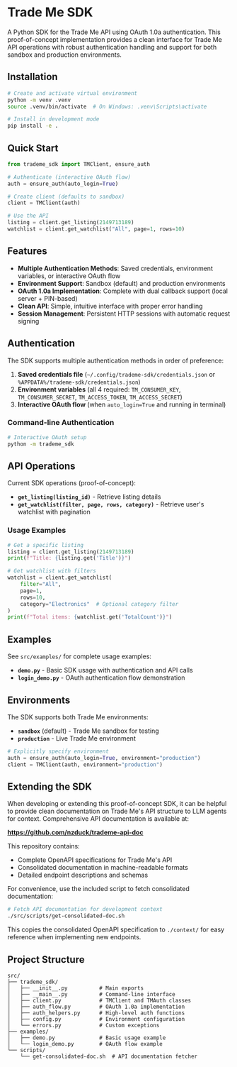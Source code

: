 # Trade Me SDK

A Python SDK for the Trade Me API using OAuth 1.0a authentication. This proof-of-concept implementation provides a clean interface for Trade Me API operations with robust authentication handling and support for both sandbox and production environments.

## Installation

```bash
# Create and activate virtual environment
python -m venv .venv
source .venv/bin/activate  # On Windows: .venv\Scripts\activate

# Install in development mode
pip install -e .
```

## Quick Start

```python
from trademe_sdk import TMClient, ensure_auth

# Authenticate (interactive OAuth flow)
auth = ensure_auth(auto_login=True)

# Create client (defaults to sandbox)
client = TMClient(auth)

# Use the API
listing = client.get_listing(2149713189)
watchlist = client.get_watchlist("All", page=1, rows=10)
```

## Features

- **Multiple Authentication Methods**: Saved credentials, environment variables, or interactive OAuth flow
- **Environment Support**: Sandbox (default) and production environments
- **OAuth 1.0a Implementation**: Complete with dual callback support (local server + PIN-based)
- **Clean API**: Simple, intuitive interface with proper error handling
- **Session Management**: Persistent HTTP sessions with automatic request signing

## Authentication

The SDK supports multiple authentication methods in order of preference:

1. **Saved credentials file** (`~/.config/trademe-sdk/credentials.json` or `%APPDATA%/trademe-sdk/credentials.json`)
2. **Environment variables** (all 4 required: `TM_CONSUMER_KEY`, `TM_CONSUMER_SECRET`, `TM_ACCESS_TOKEN`, `TM_ACCESS_SECRET`)
3. **Interactive OAuth flow** (when `auto_login=True` and running in terminal)

### Command-line Authentication

```bash
# Interactive OAuth setup
python -m trademe_sdk
```

## API Operations

Current SDK operations (proof-of-concept):

- **`get_listing(listing_id)`** - Retrieve listing details
- **`get_watchlist(filter, page, rows, category)`** - Retrieve user's watchlist with pagination

### Usage Examples

```python
# Get a specific listing
listing = client.get_listing(2149713189)
print(f"Title: {listing.get('Title')}")

# Get watchlist with filters
watchlist = client.get_watchlist(
    filter="All",
    page=1,
    rows=10,
    category="Electronics"  # Optional category filter
)
print(f"Total items: {watchlist.get('TotalCount')}")
```

## Examples

See `src/examples/` for complete usage examples:
- **`demo.py`** - Basic SDK usage with authentication and API calls
- **`login_demo.py`** - OAuth authentication flow demonstration

## Environments

The SDK supports both Trade Me environments:

- **`sandbox`** (default) - Trade Me sandbox for testing
- **`production`** - Live Trade Me environment

```python
# Explicitly specify environment
auth = ensure_auth(auto_login=True, environment="production")
client = TMClient(auth, environment="production")
```

## Extending the SDK

When developing or extending this proof-of-concept SDK, it can be helpful to provide clean documentation on Trade Me's API structure to LLM agents for context. Comprehensive API documentation is available at:

**https://github.com/nzduck/trademe-api-doc**

This repository contains:
- Complete OpenAPI specifications for Trade Me's API
- Consolidated documentation in machine-readable formats
- Detailed endpoint descriptions and schemas

For convenience, use the included script to fetch consolidated documentation:

```bash
# Fetch API documentation for development context
./src/scripts/get-consolidated-doc.sh
```

This copies the consolidated OpenAPI specification to `./context/` for easy reference when implementing new endpoints.

## Project Structure

```
src/
├── trademe_sdk/
│   ├── __init__.py          # Main exports
│   ├── __main__.py          # Command-line interface
│   ├── client.py            # TMClient and TMAuth classes
│   ├── auth_flow.py         # OAuth 1.0a implementation
│   ├── auth_helpers.py      # High-level auth functions
│   ├── config.py            # Environment configuration
│   └── errors.py            # Custom exceptions
├── examples/
│   ├── demo.py              # Basic usage example
│   └── login_demo.py        # OAuth flow example
└── scripts/
    └── get-consolidated-doc.sh  # API documentation fetcher
```